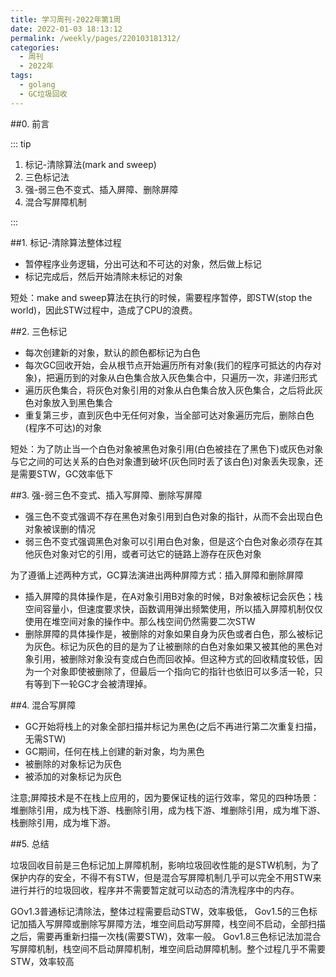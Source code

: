 ```yaml
---
title: 学习周刊-2022年第1周
date: 2022-01-03 18:13:12
permalink: /weekly/pages/220103181312/
categories:
  - 周刊
  - 2022年
tags: 
  - golang
  - GC垃圾回收
---
```


##0. 前言

::: tip

1. 标记-清除算法(mark and sweep)
2. 三色标记法
3. 强-弱三色不变式、插入屏障、删除屏障
4. 混合写屏障机制

:::

##1. 标记-清除算法整体过程

- 暂停程序业务逻辑，分出可达和不可达的对象，然后做上标记
- 标记完成后，然后开始清除未标记的对象

短处：make and sweep算法在执行的时候，需要程序暂停，即STW(stop the world)，因此STW过程中，造成了CPU的浪费。

##2. 三色标记

- 每次创建新的对象，默认的颜色都标记为白色
- 每次GC回收开始，会从根节点开始遍历所有对象(我们的程序可抵达的内存对象)，把遍历到的对象从白色集合放入灰色集合中，只遍历一次，非递归形式
- 遍历灰色集合，将灰色对象引用的对象从白色集合放入灰色集合，之后将此灰色对象放入到黑色集合
- 重复第三步，直到灰色中无任何对象，当全部可达对象遍历完后，删除白色(程序不可达)的对象

短处：为了防止当一个白色对象被黑色对象引用(白色被挂在了黑色下)或灰色对象与它之间的可达关系的白色对象遭到破坏(灰色同时丢了该白色)对象丢失现象，还是需要STW，GC效率低下

##3. 强-弱三色不变式、插入写屏障、删除写屏障

- 强三色不变式强调不存在黑色对象引用到白色对象的指针，从而不会出现白色对象被误删的情况
- 弱三色不变式强调黑色对象可以引用白色对象，但是这个白色对象必须存在其他灰色对象对它的引用，或者可达它的链路上游存在灰色对象

为了遵循上述两种方式，GC算法演进出两种屏障方式：插入屏障和删除屏障

- 插入屏障的具体操作是，在A对象引用B对象的时候，B对象被标记会灰色；栈空间容量小，但速度要求快，函数调用弹出频繁使用，所以插入屏障机制仅仅使用在堆空间对象的操作中。那么栈空间仍然需要二次STW
- 删除屏障的具体操作是，被删除的对象如果自身为灰色或者白色，那么被标记为灰色。标记为灰色的目的是为了让被删除的白色对象如果又被其他的黑色对象引用，被删除对象没有变成白色而回收掉。但这种方式的回收精度较低，因为一个对象即使被删除了，但最后一个指向它的指针也依旧可以多活一轮，只有等到下一轮GC才会被清理掉。

##4. 混合写屏障

- GC开始将栈上的对象全部扫描并标记为黑色(之后不再进行第二次重复扫描，无需STW)
- GC期间，任何在栈上创建的新对象，均为黑色
- 被删除的对象标记为灰色
- 被添加的对象标记为灰色

注意;屏障技术是不在栈上应用的，因为要保证栈的运行效率，常见的四种场景：堆删除引用，成为栈下游、栈删除引用，成为栈下游、堆删除引用，成为堆下游、栈删除引用，成为堆下游。


##5. 总结

垃圾回收目前是三色标记加上屏障机制，影响垃圾回收性能的是STW机制，为了保护内存的安全，不得不有STW，但是混合写屏障机制几乎可以完全不用STW来进行并行的垃圾回收，程序并不需要暂定就可以动态的清洗程序中的内存。

GOv1.3普通标记清除法，整体过程需要启动STW，效率极低，
Gov1.5的三色标记加插入写屏障或删除写屏障方法，堆空间启动写屏障，栈空间不启动，全部扫描之后，需要再重新扫描一次栈(需要STW)，效率一般。
Gov1.8三色标记法加混合写屏障机制，栈空间不启动屏障机制，堆空间启动屏障机制。整个过程几乎不需要STW，效率较高

